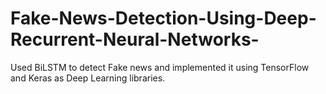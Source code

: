 # Fake-News-Detection-Using-Deep-Recurrent-Neural-Networks-
Used BiLSTM to detect Fake news and implemented it using TensorFlow and Keras as Deep Learning libraries.
